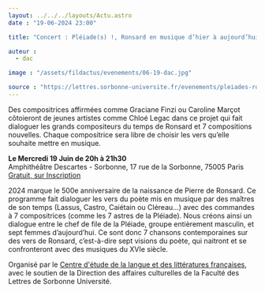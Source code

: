 ```yaml
---
layout: ../../../layouts/Actu.astro
date : "19-06-2024 23:00"

title: "Concert : Pléiade(s) !, Ronsard en musique d’hier à aujourd’hui"

auteur :
  - dac

image : "/assets/fildactus/evenements/06-19-dac.jpg"

source : "https://lettres.sorbonne-universite.fr/evenements/pleiades-ronsard-en-musique-dhier-aujourdhui"
---
```


Des compositrices affirmées comme Graciane Finzi ou Caroline Marçot côtoieront de jeunes artistes comme Chloé Legac dans ce projet qui fait dialoguer les grands compositeurs du temps de Ronsard et 7 compositions nouvelles. Chaque compositrice sera libre de choisir les vers qu’elle souhaite mettre en musique.

__Le Mercredi 19 Juin de 20h à 21h30__  
Amphithéâtre Descartes - Sorbonne, 17 rue de la Sorbonne, 75005 Paris  
[Gratuit, sur Inscription](https://www.billetweb.fr/pleiades-ronsard-en-musique-d-hier-a-aujourd-hui)

2024 marque le 500e anniversaire de la naissance de Pierre de Ronsard. Ce programme fait dialoguer les vers du poète mis en musique par des maîtres de son temps (Lassus, Castro, Caiétain ou Cléreau…) avec des commandes à 7 compositrices (comme les 7 astres de la Pléiade). Nous créons ainsi un dialogue entre le chef de file de la Pléiade, groupe entièrement masculin, et sept femmes d’aujourd’hui. Ce sont donc 7 chansons contemporaines sur des vers de Ronsard, c’est-à-dire sept visions du poète, qui naitront et se confronteront avec des musiques du XVIe siècle.

Organisé par le [Centre d'étude de la langue et des littératures françaises](https://cellf.cnrs.fr/), avec le soutien de la Direction des affaires culturelles de la Faculté des Lettres de Sorbonne Université.
